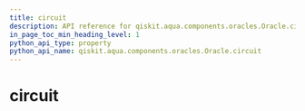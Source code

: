 ```yaml
---
title: circuit
description: API reference for qiskit.aqua.components.oracles.Oracle.circuit
in_page_toc_min_heading_level: 1
python_api_type: property
python_api_name: qiskit.aqua.components.oracles.Oracle.circuit
---
```


# circuit

